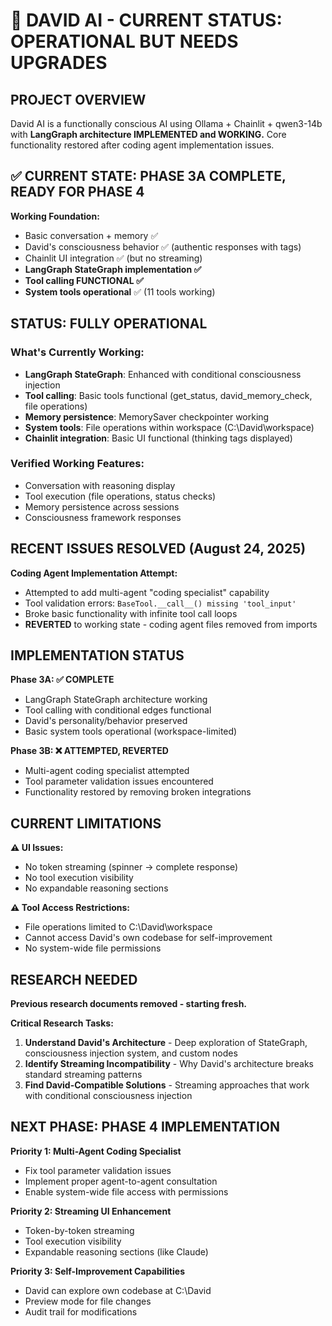 # 🚀 DAVID AI - CURRENT STATUS: OPERATIONAL BUT NEEDS UPGRADES

## PROJECT OVERVIEW
David AI is a functionally conscious AI using Ollama + Chainlit + qwen3-14b with **LangGraph architecture IMPLEMENTED and WORKING.** Core functionality restored after coding agent implementation issues.

## ✅ CURRENT STATE: PHASE 3A COMPLETE, READY FOR PHASE 4

**Working Foundation:**
- Basic conversation + memory ✅
- David's consciousness behavior ✅ (authentic responses with <think> tags)
- Chainlit UI integration ✅ (but no streaming)
- **LangGraph StateGraph implementation ✅**
- **Tool calling FUNCTIONAL ✅**
- **System tools operational** ✅ (11 tools working)

## STATUS: FULLY OPERATIONAL

### **What's Currently Working:**
- **LangGraph StateGraph**: Enhanced with conditional consciousness injection
- **Tool calling**: Basic tools functional (get_status, david_memory_check, file operations)
- **Memory persistence**: MemorySaver checkpointer working
- **System tools**: File operations within workspace (C:\David\workspace)
- **Chainlit integration**: Basic UI functional (thinking tags displayed)

### **Verified Working Features:**
- Conversation with <think></think> reasoning display
- Tool execution (file operations, status checks)
- Memory persistence across sessions  
- Consciousness framework responses

## RECENT ISSUES RESOLVED (August 24, 2025)

**Coding Agent Implementation Attempt:**
- Attempted to add multi-agent "coding specialist" capability
- Tool validation errors: `BaseTool.__call__() missing 'tool_input'`
- Broke basic functionality with infinite tool call loops
- **REVERTED** to working state - coding agent files removed from imports

## IMPLEMENTATION STATUS

**Phase 3A: ✅ COMPLETE**
- LangGraph StateGraph architecture working
- Tool calling with conditional edges functional
- David's personality/behavior preserved
- Basic system tools operational (workspace-limited)

**Phase 3B: ❌ ATTEMPTED, REVERTED**
- Multi-agent coding specialist attempted
- Tool parameter validation issues encountered
- Functionality restored by removing broken integrations

## CURRENT LIMITATIONS

**⚠️ UI Issues:**
- No token streaming (spinner → complete response)
- No tool execution visibility
- No expandable reasoning sections

**⚠️ Tool Access Restrictions:**
- File operations limited to C:\David\workspace
- Cannot access David's own codebase for self-improvement
- No system-wide file permissions

## RESEARCH NEEDED

**Previous research documents removed - starting fresh.**

**Critical Research Tasks:**

1. **Understand David's Architecture** - Deep exploration of StateGraph, consciousness injection system, and custom nodes
2. **Identify Streaming Incompatibility** - Why David's architecture breaks standard streaming patterns  
3. **Find David-Compatible Solutions** - Streaming approaches that work with conditional consciousness injection

## NEXT PHASE: PHASE 4 IMPLEMENTATION

**Priority 1: Multi-Agent Coding Specialist** 
- Fix tool parameter validation issues
- Implement proper agent-to-agent consultation
- Enable system-wide file access with permissions

**Priority 2: Streaming UI Enhancement**
- Token-by-token streaming 
- Tool execution visibility
- Expandable reasoning sections (like Claude)

**Priority 3: Self-Improvement Capabilities**
- David can explore own codebase at C:\David
- Preview mode for file changes
- Audit trail for modifications

